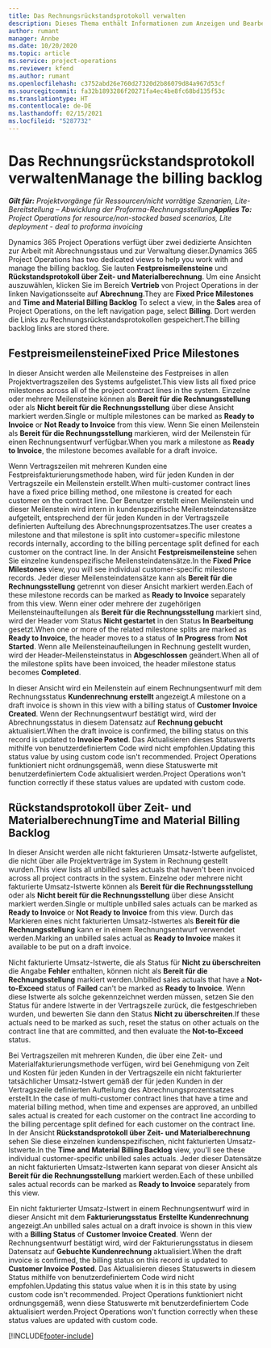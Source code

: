 ```yaml
---
title: Das Rechnungsrückstandsprotokoll verwalten
description: Dieses Thema enthält Informationen zum Anzeigen und Bearbeiten des Rechnungsrückstandsprotokolls in Project Operations.
author: rumant
manager: Annbe
ms.date: 10/20/2020
ms.topic: article
ms.service: project-operations
ms.reviewer: kfend
ms.author: rumant
ms.openlocfilehash: c3752abd26e760d27320d2b86079d84a967d53cf
ms.sourcegitcommit: fa32b1893286f20271fa4ec4be8fc68bd135f53c
ms.translationtype: HT
ms.contentlocale: de-DE
ms.lasthandoff: 02/15/2021
ms.locfileid: "5287732"
---
```

# <a name="manage-the-billing-backlog"></a><span data-ttu-id="f2f93-103">Das Rechnungsrückstandsprotokoll verwalten</span><span class="sxs-lookup"><span data-stu-id="f2f93-103">Manage the billing backlog</span></span>

<span data-ttu-id="f2f93-104">_**Gilt für:** Projektvorgänge für Ressourcen/nicht vorrätige Szenarien, Lite-Bereitstellung – Abwicklung der Proforma-Rechnungsstellung_</span><span class="sxs-lookup"><span data-stu-id="f2f93-104">_**Applies To:** Project Operations for resource/non-stocked based scenarios, Lite deployment - deal to proforma invoicing_</span></span>

<span data-ttu-id="f2f93-105">Dynamics 365 Project Operations verfügt über zwei dedizierte Ansichten zur Arbeit mit Abrechnungsstaus und zur Verwaltung dieser.</span><span class="sxs-lookup"><span data-stu-id="f2f93-105">Dynamics 365 Project Operations has two dedicated views to help you work with and manage the billing backlog.</span></span> <span data-ttu-id="f2f93-106">Sie lauten **Festpreismeilensteine** und **Rückstandsprotokoll über Zeit- und Materialberechnung**. Um eine Ansicht auszuwählen, klicken Sie im Bereich **Vertrieb** von Project Operations in der linken Navigationsseite auf **Abrechnung**.</span><span class="sxs-lookup"><span data-stu-id="f2f93-106">They are **Fixed Price Milestones** and **Time and Material Billing Backlog** To select a view, in the **Sales** area of Project Operations, on the left navigation page, select **Billing**.</span></span> <span data-ttu-id="f2f93-107">Dort werden die Links zu Rechnungsrückstandsprotokollen gespeichert.</span><span class="sxs-lookup"><span data-stu-id="f2f93-107">The billing backlog links are stored there.</span></span>

## <a name="fixed-price-milestones"></a><span data-ttu-id="f2f93-108">Festpreismeilensteine</span><span class="sxs-lookup"><span data-stu-id="f2f93-108">Fixed Price Milestones</span></span>

<span data-ttu-id="f2f93-109">In dieser Ansicht werden alle Meilensteine des Festpreises in allen Projektvertragszeilen des Systems aufgelistet.</span><span class="sxs-lookup"><span data-stu-id="f2f93-109">This view lists all fixed price milestones across all of the project contract lines in the system.</span></span> <span data-ttu-id="f2f93-110">Einzelne oder mehrere Meilensteine können als **Bereit für die Rechnungsstellung** oder als **Nicht bereit für die Rechnungsstellung** über diese Ansicht markiert werden.</span><span class="sxs-lookup"><span data-stu-id="f2f93-110">Single or multiple milestones can be marked as **Ready to Invoice** or **Not Ready to Invoice** from this view.</span></span> <span data-ttu-id="f2f93-111">Wenn Sie einen Meilenstein als **Bereit für die Rechnungsstellung** markieren, wird der Meilenstein für einen Rechnungsentwurf verfügbar.</span><span class="sxs-lookup"><span data-stu-id="f2f93-111">When you mark a milestone as **Ready to Invoice**, the milestone becomes available for a draft invoice.</span></span>

<span data-ttu-id="f2f93-112">Wenn Vertragszeilen mit mehreren Kunden eine Festpreisfakturierungsmethode haben, wird für jeden Kunden in der Vertragszeile ein Meilenstein erstellt.</span><span class="sxs-lookup"><span data-stu-id="f2f93-112">When multi-customer contract lines have a fixed price billing method, one milestone is created for each customer on the contract line.</span></span> <span data-ttu-id="f2f93-113">Der Benutzer erstellt einen Meilenstein und dieser Meilenstein wird intern in kundenspezifische Meilensteindatensätze aufgeteilt, entsprechend der für jeden Kunden in der Vertragszeile definierten Aufteilung des Abrechnungsprozentsatzes.</span><span class="sxs-lookup"><span data-stu-id="f2f93-113">The user creates a milestone and that milestone is split into customer=specific milestone records internally, according to the billing percentage split defined for each customer on the contract line.</span></span> <span data-ttu-id="f2f93-114">In der Ansicht **Festpreismeilensteine** sehen Sie einzelne kundenspezifische Meilensteindatensätze.</span><span class="sxs-lookup"><span data-stu-id="f2f93-114">In the **Fixed Price Milestones** view, you will see individual customer-specific milestone records.</span></span> <span data-ttu-id="f2f93-115">Jeder dieser Meilensteindatensätze kann als **Bereit für die Rechnungsstellung** getrennt von dieser Ansicht markiert werden.</span><span class="sxs-lookup"><span data-stu-id="f2f93-115">Each of these milestone records can be marked as **Ready to Invoice** separately from this view.</span></span> <span data-ttu-id="f2f93-116">Wenn einer oder mehrere der zugehörigen Meilensteinaufteilungen als **Bereit für die Rechnungsstellung** markiert sind, wird der Header vom Status **Nicht gestartet** in den Status **In Bearbeitung** gesetzt.</span><span class="sxs-lookup"><span data-stu-id="f2f93-116">When one or more of the related milestone splits are marked as **Ready to Invoice**, the header moves to a status of **In Progress** from **Not Started**.</span></span> <span data-ttu-id="f2f93-117">Wenn alle Meilensteinaufteilungen in Rechnung gestellt wurden, wird der Header-Meilensteinstatus in **Abgeschlossen** geändert.</span><span class="sxs-lookup"><span data-stu-id="f2f93-117">When all of the milestone splits have been invoiced, the header milestone status becomes **Completed**.</span></span>

<span data-ttu-id="f2f93-118">In dieser Ansicht wird ein Meilenstein auf einem Rechnungsentwurf mit dem Rechnungsstatus **Kundenrechnung erstellt** angezeigt.</span><span class="sxs-lookup"><span data-stu-id="f2f93-118">A milestone on a draft invoice is shown in this view with a billing status of **Customer Invoice Created**.</span></span> <span data-ttu-id="f2f93-119">Wenn der Rechnungsentwurf bestätigt wird, wird der Abrechnungsstatus in diesem Datensatz auf **Rechnung gebucht** aktualisiert.</span><span class="sxs-lookup"><span data-stu-id="f2f93-119">When the draft invoice is confirmed, the billing status on this record is updated to **Invoice Posted**.</span></span> <span data-ttu-id="f2f93-120">Das Aktualisieren dieses Statuswerts mithilfe von benutzerdefiniertem Code wird nicht empfohlen.</span><span class="sxs-lookup"><span data-stu-id="f2f93-120">Updating this status value by using custom code isn't recommended.</span></span> <span data-ttu-id="f2f93-121">Project Operations funktioniert nicht ordnungsgemäß, wenn diese Statuswerte mit benutzerdefiniertem Code aktualisiert werden.</span><span class="sxs-lookup"><span data-stu-id="f2f93-121">Project Operations won't function correctly if these status values are updated with custom code.</span></span>

## <a name="time-and-material-billing-backlog"></a><span data-ttu-id="f2f93-122">Rückstandsprotokoll über Zeit- und Materialberechnung</span><span class="sxs-lookup"><span data-stu-id="f2f93-122">Time and Material Billing Backlog</span></span>

<span data-ttu-id="f2f93-123">In dieser Ansicht werden alle nicht fakturieren Umsatz-Istwerte aufgelistet, die nicht über alle Projektverträge im System in Rechnung gestellt wurden.</span><span class="sxs-lookup"><span data-stu-id="f2f93-123">This view lists all unbilled sales actuals that haven't been invoiced across all project contracts in the system.</span></span> <span data-ttu-id="f2f93-124">Einzelne oder mehrere nicht fakturierte Umsatz-Istwerte können als **Bereit für die Rechnungsstellung** oder als **Nicht bereit für die Rechnungsstellung** über diese Ansicht markiert werden.</span><span class="sxs-lookup"><span data-stu-id="f2f93-124">Single or multiple unbilled sales actuals can be marked as **Ready to Invoice** or **Not Ready to Invoice** from this view.</span></span> <span data-ttu-id="f2f93-125">Durch das Markieren eines nicht fakturierten Umsatz-Istwertes als **Bereit für die Rechnungsstellung** kann er in einem Rechnungsentwurf verwendet werden.</span><span class="sxs-lookup"><span data-stu-id="f2f93-125">Marking an unbilled sales actual as **Ready to Invoice** makes it available to be put on a draft invoice.</span></span>

<span data-ttu-id="f2f93-126">Nicht fakturierte Umsatz-Istwerte, die als Status für **Nicht zu überschreiten** die Angabe **Fehler** enthalten, können nicht als **Bereit für die Rechnungsstellung** markiert werden.</span><span class="sxs-lookup"><span data-stu-id="f2f93-126">Unbilled sales actuals that have a **Not-to-Exceed** status of **Failed** can't be marked as **Ready to Invoice**.</span></span> <span data-ttu-id="f2f93-127">Wenn diese Istwerte als solche gekennzeichnet werden müssen, setzen Sie den Status für andere Istwerte in der Vertragszeile zurück, die festgeschrieben wurden, und bewerten Sie dann den Status **Nicht zu überschreiten**.</span><span class="sxs-lookup"><span data-stu-id="f2f93-127">If these actuals need to be marked as such, reset the status on other actuals on the contract line that are committed, and then evaluate the **Not-to-Exceed** status.</span></span>

<span data-ttu-id="f2f93-128">Bei Vertragszeilen mit mehreren Kunden, die über eine Zeit- und Materialfakturierungsmethode verfügen, wird bei Genehmigung von Zeit und Kosten für jeden Kunden in der Vertragszeile ein nicht fakturierter tatsächlicher Umsatz-Istwert gemäß der für jeden Kunden in der Vertragszeile definierten Aufteilung des Abrechnungsprozentsatzes erstellt.</span><span class="sxs-lookup"><span data-stu-id="f2f93-128">In the case of multi-customer contract lines that have a time and material billing method, when time and expenses are approved, an unbilled sales actual is created for each customer on the contract line according to the billing percentage split defined for each customer on the contract line.</span></span> <span data-ttu-id="f2f93-129">In der Ansicht **Rückstandsprotokoll über Zeit- und Materialberechnung** sehen Sie diese einzelnen kundenspezifischen, nicht fakturierten Umsatz-Istwerte.</span><span class="sxs-lookup"><span data-stu-id="f2f93-129">In the **Time and Material Billing Backlog** view, you'll see these individual customer-specific unbilled sales actuals.</span></span> <span data-ttu-id="f2f93-130">Jeder dieser Datensätze an nicht fakturierten Umsatz-Istwerten kann separat von dieser Ansicht als **Bereit für die Rechnungsstellung** markiert werden.</span><span class="sxs-lookup"><span data-stu-id="f2f93-130">Each of these unbilled sales actual records can be marked as **Ready to Invoice** separately from this view.</span></span>

<span data-ttu-id="f2f93-131">Ein nicht fakturierter Umsatz-Istwert in einem Rechnungsentwurf wird in dieser Ansicht mit dem **Fakturierungsstatus** **Erstellte Kundenrechnung** angezeigt.</span><span class="sxs-lookup"><span data-stu-id="f2f93-131">An unbilled sales actual on a draft invoice is shown in this view with a **Billing Status** of **Customer Invoice Created**.</span></span> <span data-ttu-id="f2f93-132">Wenn der Rechnungsentwurf bestätigt wird, wird der Fakturierungsstatus in diesem Datensatz auf **Gebuchte Kundenrechnung** aktualisiert.</span><span class="sxs-lookup"><span data-stu-id="f2f93-132">When the draft invoice is confirmed, the billing status on this record is updated to **Customer Invoice Posted**.</span></span> <span data-ttu-id="f2f93-133">Das Aktualisieren dieses Statuswerts in diesem Status mithilfe von benutzerdefiniertem Code wird nicht empfohlen.</span><span class="sxs-lookup"><span data-stu-id="f2f93-133">Updating this status value when it is in this state by using custom code isn't recommended.</span></span> <span data-ttu-id="f2f93-134">Project Operations funktioniert nicht ordnungsgemäß, wenn diese Statuswerte mit benutzerdefiniertem Code aktualisiert werden.</span><span class="sxs-lookup"><span data-stu-id="f2f93-134">Project Operations won't function correctly when these status values are updated with custom code.</span></span>


[!INCLUDE[footer-include](../includes/footer-banner.md)]